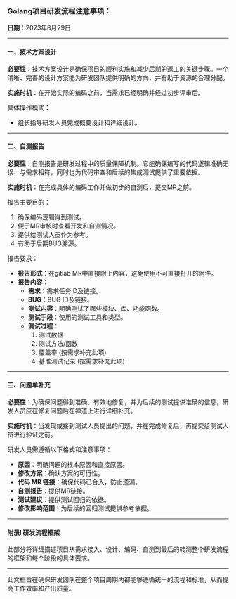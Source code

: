 ### Golang项目研发流程注意事项：

**日期**：2023年8月29日

---

#### 一、技术方案设计

**必要性**：技术方案设计是确保项目的顺利实施和减少后期的返工的关键步骤。一个清晰、完善的设计方案能为研发团队提供明确的方向，并有助于资源的合理分配。

**实施时机**：在开始实际的编码之前，当需求已经明确并经过初步评审后。

具体操作模式：

- 组长指导研发人员完成概要设计和详细设计。

---

#### 二、自测报告

**必要性**：自测报告是研发过程中的质量保障机制。它能确保编写的代码逻辑准确无误、与需求相符，同时也为代码审查和后续的集成测试提供了重要依据。

**实施时机**：在完成具体的编码工作并做初步的自测后，提交MR之前。

报告主要目的：
1. 确保编码逻辑得到测试。
2. 便于MR审核时查看开发和自测情况。
3. 提供给测试人员作为参考。
4. 有助于后期BUG溯源。

报告要求：
- **报告形式**：在gitlab MR中直接附上内容，避免使用不可直接打开的附件。
- **报告内容**：
	- **需求**：需求任务ID及链接。
	- **BUG**：BUG ID及链接。
	- **测试内容**：明确测试了哪些模块、库、功能函数。
	- **测试手段**：使用的测试工具和类型。
	- **测试过程**：
		1. 测试数据
		2. 测试方法/函数
		3. 覆盖率 (按需求补充此项)
		4. 基准测试记录 (按需求补充此项)

---

#### 三、问题单补充

**必要性**：为确保问题得到准确、有效地修复，并为后续的测试提供准确的信息，研发人员应在修复问题后在禅道上进行详细补充。

**实施时机**：当发现或接到测试人员提出的问题，并在完成修复后，再提交给测试人员进行验证之前。

研发人员需遵循以下格式和注意事项：

- **原因**：明确问题的根本原因和直接原因。
- **修改方案**：确认方案的可行性。
- **代码 MR 链接**：确保代码已合入，防止遗漏。
- **自测报告**：提供MR链接。
- **测试建议**：提供测试回归的依据。
- **修改影响范围**：为后续的回归测试提供参考依据。

---

#### 附录Ⅰ 研发流程框架

此部分将详细描述项目从需求接入、设计、编码、自测到最后的转测整个研发流程的框架和每个阶段的具体要求。

---

此文档旨在确保研发团队在整个项目周期内都能够遵循统一的流程和标准，从而提高工作效率和产出质量。
